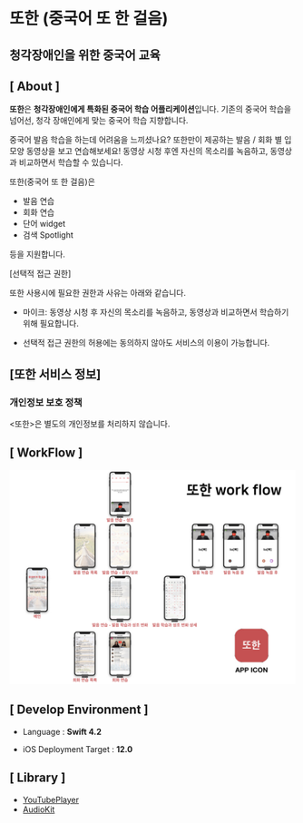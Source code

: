 # 또한 (중국어 또 한 걸음)
## 청각장애인을 위한 중국어 교육

## [ About ]

**또한**은 **청각장애인에게 특화된 중국어 학습 어플리케이션**입니다.
기존의 중국어 학습을 넘어선, 청각 장애인에게 맞는 중국어 학습 지향합니다.

중국어 발음 학습을 하는데 어려움을 느끼셨나요?
또한만이 제공하는 발음 / 회화 별 입모양 동영상을 보고 연습해보세요!
동영상 시청 후엔 자신의 목소리를 녹음하고, 동영상과 비교하면서 학습할 수 있습니다.

또한(중국어 또 한 걸음)은

- 발음 연습
- 회화 연습
- 단어 widget 
- 검색 Spotlight

등을 지원합니다.

[선택적 접근 권한]

또한 사용시에 필요한 권한과 사유는 아래와 같습니다.
- 마이크: 동영상 시청 후 자신의 목소리를 녹음하고, 동영상과 비교하면서 학습하기 위해 필요합니다.

* 선택적 접근 권한의 허용에는 동의하지 않아도 서비스의 이용이 가능합니다.

## [또한 서비스 정보]

### 개인정보 보호 정책

<또한>은 별도의 개인정보를 처리하지 않습니다.


## [ WorkFlow ]

![workflow](https://github.com/sujinnaljin/douhan/blob/master/publicData/images/workflow.jpeg)

## [ Develop Environment ]

- Language :  **Swift 4.2**

- iOS Deployment Target : **12.0**


## [ Library ]

- [YouTubePlayer](https://github.com/mukeshydv/YoutubePlayerView)
- [AudioKit](https://github.com/AudioKit/AudioKit)

